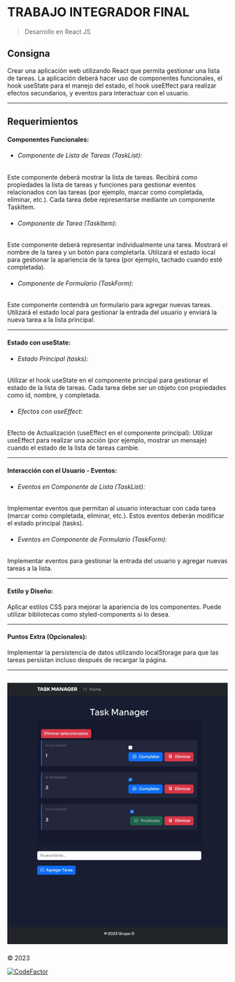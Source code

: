 # **TRABAJO INTEGRADOR FINAL**
> Desarrollo en React JS

##  **Consigna**
Crear una aplicación web utilizando React que permita gestionar una lista de tareas. La
aplicación deberá hacer uso de componentes funcionales, el hook useState para el manejo del
estado, el hook useEffect para realizar efectos secundarios, y eventos para interactuar con el usuario.

------------
## **Requerimientos**
#### Componentes Funcionales:
- ###### Componente de Lista de Tareas (TaskList):
Este componente deberá mostrar la lista de tareas.
Recibirá como propiedades la lista de tareas y funciones para gestionar eventos
relacionados con las tareas (por ejemplo, marcar como completada, eliminar, etc.).
Cada tarea debe representarse mediante un componente TaskItem.
- ###### Componente de Tarea (TaskItem):
Este componente deberá representar individualmente una tarea.
Mostrará el nombre de la tarea y un botón para completarla.
Utilizará el estado local para gestionar la apariencia de la tarea (por ejemplo, tachado
cuando esté completada).
- ######  Componente de Formulario (TaskForm):
Este componente contendrá un formulario para agregar nuevas tareas.
Utilizará el estado local para gestionar la entrada del usuario y enviará la nueva tarea a
la lista principal.

------------
#### Estado con useState:
- ###### Estado Principal (tasks):
Utilizar el hook useState en el componente principal para gestionar el estado de la lista
de tareas.
Cada tarea debe ser un objeto con propiedades como id, nombre, y completada.

- ###### Efectos con useEffect:
Efecto de Actualización (useEffect en el componente principal):
Utilizar useEffect para realizar una acción (por ejemplo, mostrar un mensaje) cuando el
estado de la lista de tareas cambie.

------------
#### Interacción con el Usuario - Eventos:
- ###### Eventos en Componente de Lista (TaskList):
Implementar eventos que permitan al usuario interactuar con cada tarea (marcar
como completada, eliminar, etc.).
Estos eventos deberán modificar el estado principal (tasks).
- ###### Eventos en Componente de Formulario (TaskForm):
Implementar eventos para gestionar la entrada del usuario y agregar nuevas tareas a
la lista.

------------
#### Estilo y Diseño:
Aplicar estilos CSS para mejorar la apariencia de los componentes. Puede utilizar
bibliotecas como styled-components si lo desea.

------------
#### Puntos Extra (Opcionales):
Implementar la persistencia de datos utilizando localStorage para que las tareas
persistan incluso después de recargar la página.


------------
![Alt text](src/web_preview.jpeg)
------------
&copy; 2023

[![CodeFactor](https://www.codefactor.io/repository/github/matucavs/taskmanager/badge)](https://www.codefactor.io/repository/github/matucavs/taskmanager)

